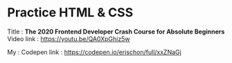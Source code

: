 # Practice HTML & CSS

Title : 
**The 2020 Frontend Developer Crash Course for Absolute Beginners**
Video link : https://youtu.be/QA0XpGhiz5w

My :
Codepen link : https://codepen.io/erischon/full/xxZNaGj